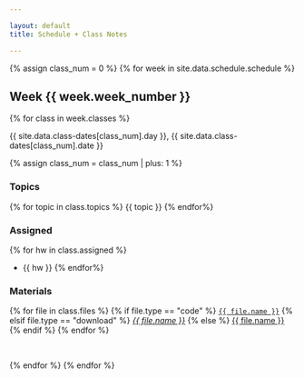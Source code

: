 ```yaml
---

layout: default
title: Schedule + Class Notes

---
```

<!-- https://idratherbewriting.com/documentation-theme-jekyll/mydoc_yaml_tutorial.html#example-1-simple-mapping -->

<!-- every time you see a hyphen in the YAML, you use a for loop -->

<!-- WEEK LOOP -->
{% assign class_num = 0 %} <!-- create counter variable -->
{% for week in site.data.schedule.schedule %}

## Week {{ week.week_number }}

<!-- CLASS LOOP -->
{% for class in week.classes %}
<!-- print date for day -->
{{ site.data.class-dates[class_num].day }}, 
{{ site.data.class-dates[class_num].date }}
<!-- increment day counter -->
{% assign class_num = class_num | plus: 1 %}
<div class="week" markdown="1">

<div class="week-column topics" markdown="1">

### Topics
{% for topic in class.topics %}
{{ topic }}
{% endfor%}

</div>

<div class="week-column assigned" markdown="1">

### Assigned
<!-- Due:   -->
{% for hw in class.assigned %}
- {{ hw }}
{% endfor%}

</div>

<div class="week-column materials" markdown="1">

### Materials
<!-- https://jekyllrb.com/docs/liquid/tags/#linking-to-posts -->

{% for file in class.files %}
{% if file.type == "code" %}
  <a href="{{ site.url }}{{ site.baseurl }}{{ file.path }}" >`{{ file.name }}`</a>
{% elsif file.type == "download" %}
  <a href="{{ site.url }}{{ site.baseurl }}{{ file.path }}" >*{{ file.name }}*</a>
{% else %}
  <a href="{{ site.url }}{{ site.baseurl }}{{ file.path }}" >{{ file.name }}</a>
{% endif %}
{% endfor %}

</div>

</div>
<br> 

{% endfor %}
{% endfor %}
